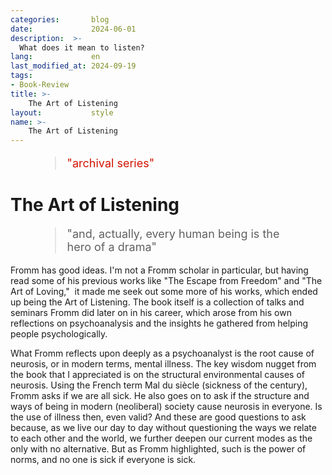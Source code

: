 ```yaml
---
categories:       blog
date:             2024-06-01
description:  >-
  What does it mean to listen?
lang:             en
last_modified_at: 2024-09-19
tags:
- Book-Review
title: >-
    The Art of Listening
layout:           style
name: >-
    The Art of Listening
---
```


<figure class="container-lg" style="padding: 0;">
    <blockquote class="blockquote" style="font-size: 18px; color: red;">
    <p style="color: #D21404;">"archival series"</p>
    </blockquote>
</figure>

# The Art of Listening

<figure class="container-lg" style="padding: 0;">
    <blockquote class="blockquote" style="font-size: 18px;">
    <p>"and, actually, every human being is the hero of a drama"</p>
    </blockquote>
</figure>

Fromm has good ideas. I'm not a Fromm scholar in particular, but having read some of his previous works like "The Escape from Freedom" and "The Art of Loving,"  it made me seek out some more of his works, which ended up being the Art of Listening. The book itself is a collection of talks and seminars Fromm did later on in his career, which arose from his own reflections on psychoanalysis and the insights he gathered from helping people psychologically.

What Fromm reflects upon deeply as a psychoanalyst is the root cause of neurosis, or in modern terms, mental illness. The key wisdom nugget from the book that I appreciated is on the structural environmental causes of neurosis. Using the French term Mal du siècle (sickness of the century), Fromm asks if we are all sick. He also goes on to ask if the structure and ways of being in modern (neoliberal) society cause neurosis in everyone. Is the use of illness then, even valid? And these are good questions to ask because, as we live our day to day without questioning the ways we relate to each other and the world, we further deepen our current modes as the only with no alternative. But as Fromm highlighted, such is the power of norms, and no one is sick if everyone is sick. 
